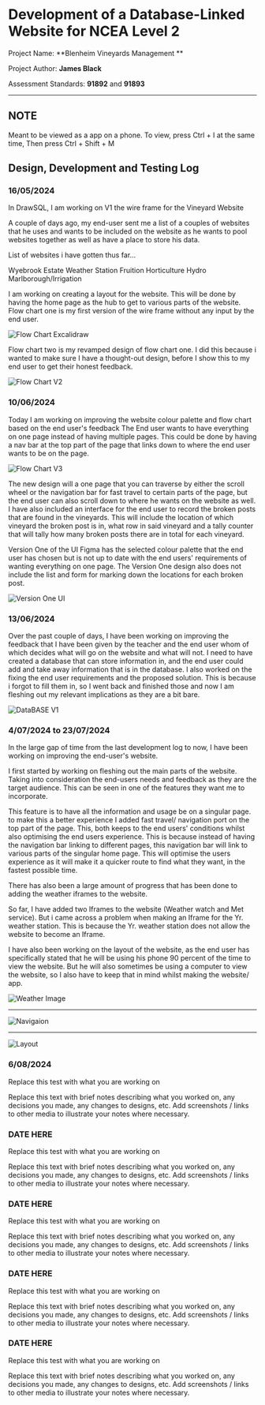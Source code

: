 # Development of a Database-Linked Website for NCEA Level 2

Project Name: **Blenheim Vineyards Management  **

Project Author: **James Black**

Assessment Standards: **91892** and **91893**


-------------------------------------------------

## NOTE ##
Meant to be viewed as a app on a phone.
To view, press Ctrl + I at the same time, Then press Ctrl + Shift + M


## Design, Development and Testing Log

### 16/05/2024

In DrawSQL, I am working on V1 the wire frame for the Vineyard Website   

A couple of days ago, my end-user sent me a list of a couples of websites that he uses and wants to be included on the website as he wants to pool websites together as well as have a place to store his data. 

List of websites i have gotten thus far... 

Wyebrook Estate Weather Station 
Fruition Horticulture 
Hydro Marlborough/Irrigation 


I am working on creating a layout for the website. This will be done by having the home page as the hub to get to various parts of the website.  
Flow chart one is my first version of the wire frame without any input by the end user. 

![Flow Chart Excalidraw](images/Flow1.png) 

Flow chart two is my revamped design of flow chart one. I did this because i wanted to make sure I have a thought-out design, before I show this to my end user to get their honest feedback. 

![Flow Chart V2](images/Flow2.png) 



### 10/06/2024

Today I am working on improving the website colour palette and flow chart based on the end user's feedback 
The End user wants to have everything on one page instead of having multiple pages. This could be done by having a nav bar at the top part of the page that links down to where the end user wants to be on the page. 

![Flow Chart V3](images/Flow3.png) 

The new design will a one page that you can traverse by either the scroll wheel or the navigation bar for fast travel to certain parts of the page, but the end user can also scroll down to where he wants on the website as well. 
I have also included an interface for the end user to record the broken posts that are found in the vineyards. 
This will include the location of which vineyard the broken post is in, what row in said vineyard and a tally counter that will tally how many broken posts there are in total for each vineyard.

Version One of the UI Figma has the selected colour palette that the end user has chosen but is not up to date with the end users' requirements of wanting everything on one page. The Version One design also does not include the list and form for marking down the locations for each broken post. 

![Version One UI](images/UiFigma1.png)

 
### 13/06/2024

Over the past couple of days, I have been working on improving the feedback that I have been given by the teacher and the end user whom of which decides what will go on the website and what will not.  I need to have created a database that can store information in, and the end user could add and take away information that is in the database. I also worked on the fixing the end user requirements and the proposed solution. This is because i forgot to fill them in, so I went back and finished those and now I am fleshing out my relevant implications as they are a bit bare. 

![DataBASE V1](images/Database1.png)

### 4/07/2024 to 23/07/2024

In the large gap of time from the last development log to now, I have been working on improving the end-user's website.  

I first started by working on fleshing out the main parts of the website. Taking into consideration the end-users needs and feedback as they are the target audience. This can be seen in one of the features they want me to incorporate.  

This feature is to have all the information and usage be on a singular page. to make this a better experience I added fast travel/ navigation port on the top part of the page. This, both keeps to the end users' conditions whilst also optimising the end users experience. This is because instead of having the navigation bar linking to different pages, this navigation bar will link to various parts of the singular home page. This will optimise the users experience as it will make it a quicker route to find what they want, in the fastest possible time.  

There has also been a large amount of progress that has been done to adding the weather iframes to the website. 

So far, I have added two Iframes to the website (Weather watch and Met service). But i came across a problem when making an Iframe for the Yr. weather station. This is because the Yr. weather station does not allow the website to become an Iframe. 

I have also been working on the layout of the website, as the end user has specifically stated that he will be using his phone 90 percent of the time to view the website. But he will also sometimes be using a computer to view the website, so I also have to keep that in mind whilst making the website/ app. 

![Weather Image](images/Weatherimg.png)
______________________________________________________________________________________________________________________
![Navigaion](image.png)
______________________________________________________________________________________________________________________
![Layout](image-1.png)
 

### 6/08/2024

Replace this test with what you are working on

Replace this text with brief notes describing what you worked on, any decisions you made, any changes to designs, etc. Add screenshots / links to other media to illustrate your notes where necessary.

### DATE HERE

Replace this test with what you are working on

Replace this text with brief notes describing what you worked on, any decisions you made, any changes to designs, etc. Add screenshots / links to other media to illustrate your notes where necessary.

### DATE HERE

Replace this test with what you are working on

Replace this text with brief notes describing what you worked on, any decisions you made, any changes to designs, etc. Add screenshots / links to other media to illustrate your notes where necessary.

### DATE HERE

Replace this test with what you are working on

Replace this text with brief notes describing what you worked on, any decisions you made, any changes to designs, etc. Add screenshots / links to other media to illustrate your notes where necessary.

### DATE HERE

Replace this test with what you are working on

Replace this text with brief notes describing what you worked on, any decisions you made, any changes to designs, etc. Add screenshots / links to other media to illustrate your notes where necessary.